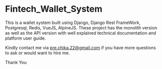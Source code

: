 # Fintech_Wallet_System

This is a wallet system built using Django, Django Rest FrameWork, Postgresql, Redis, VueJS, AlpineJS.
These project has the monolith version as well as the API version with well explained technical documentation and platform user guide.

Kindly contact me via pre.chika.22@gmail.com if you have more questions to ask or would want to hire me.

Thank You